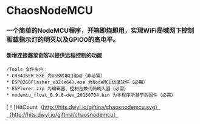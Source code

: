 # ChaosNodeMCU
### 一个简单的NodeMCU程序，开箱即烧即用，实现WiFi局域网下控制板载指示灯的明灭以及GPIO0的高电平。
#### 新增连接酱菜创客以提供远程控制的功能
    /Tools 文件夹内：
    * CH341SER.EXE 为USB转串口驱动（非必需）
    * ESP8266Flasher_x32(x64).exe 为NodeMCU烧录软件（必需）
    * ESPlorer.zip 为编辑器、控制台兼代码刷入器（必需）
    * nodemcu_float_0.9.6-dev_20150704.bin 为本程序所基于的固件（必需）
[！[HitCount（http://hits.dwyl.io/giftina/chaosnodemcu.svg）（http://hits.dwyl.io/giftina/chaosnodemcu）
